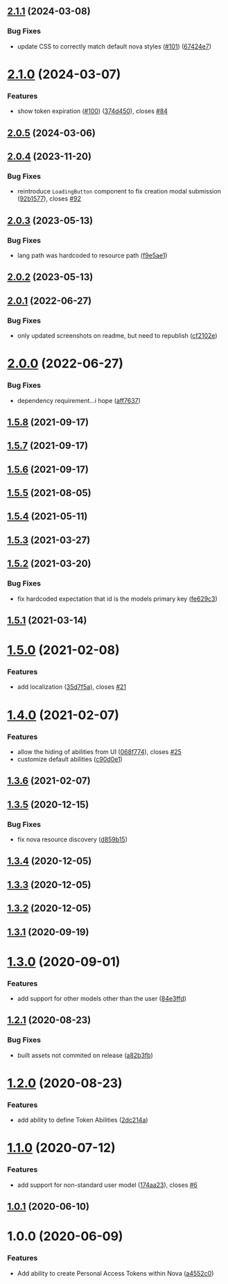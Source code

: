 ## [2.1.1](https://github.com/JeffBeltran/sanctum-tokens/compare/v2.1.0...v2.1.1) (2024-03-08)


### Bug Fixes

* update CSS to correctly match default nova styles ([#101](https://github.com/JeffBeltran/sanctum-tokens/issues/101)) ([67424e7](https://github.com/JeffBeltran/sanctum-tokens/commit/67424e7e5d5ab02b0e848cf45d2251f078f2d4b4))

# [2.1.0](https://github.com/JeffBeltran/sanctum-tokens/compare/v2.0.5...v2.1.0) (2024-03-07)


### Features

* show token expiration ([#100](https://github.com/JeffBeltran/sanctum-tokens/issues/100)) ([374d450](https://github.com/JeffBeltran/sanctum-tokens/commit/374d450e5fee09707dd6387a75242eed139ef9c9)), closes [#84](https://github.com/JeffBeltran/sanctum-tokens/issues/84)

## [2.0.5](https://github.com/JeffBeltran/sanctum-tokens/compare/v2.0.4...v2.0.5) (2024-03-06)

## [2.0.4](https://github.com/JeffBeltran/sanctum-tokens/compare/v2.0.3...v2.0.4) (2023-11-20)


### Bug Fixes

* reintroduce `LoadingButton` component to fix creation modal submission ([92b1577](https://github.com/JeffBeltran/sanctum-tokens/commit/92b1577886314e850a71c51237631e60b8375854)), closes [#92](https://github.com/JeffBeltran/sanctum-tokens/issues/92)

## [2.0.3](https://github.com/JeffBeltran/sanctum-tokens/compare/v2.0.2...v2.0.3) (2023-05-13)


### Bug Fixes

* lang path was hardcoded to resource path ([f9e5ae1](https://github.com/JeffBeltran/sanctum-tokens/commit/f9e5ae18d630cf6866ea1c49ba68bdf763884041))

## [2.0.2](https://github.com/JeffBeltran/sanctum-tokens/compare/v2.0.1...v2.0.2) (2023-05-13)

## [2.0.1](https://github.com/JeffBeltran/sanctum-tokens/compare/v2.0.0...v2.0.1) (2022-06-27)


### Bug Fixes

* only updated screenshots on readme, but need to republish ([cf2102e](https://github.com/JeffBeltran/sanctum-tokens/commit/cf2102e72d4f03e9b9eaae9f02701e0a48150eb0))

# [2.0.0](https://github.com/JeffBeltran/sanctum-tokens/compare/v1.5.8...v2.0.0) (2022-06-27)


### Bug Fixes

* dependency requirement...i hope ([aff7637](https://github.com/JeffBeltran/sanctum-tokens/commit/aff7637374322296c4bcc9ad855809a42065044c))

## [1.5.8](https://github.com/JeffBeltran/sanctum-tokens/compare/v1.5.7...v1.5.8) (2021-09-17)

## [1.5.7](https://github.com/JeffBeltran/sanctum-tokens/compare/v1.5.6...v1.5.7) (2021-09-17)

## [1.5.6](https://github.com/JeffBeltran/sanctum-tokens/compare/v1.5.5...v1.5.6) (2021-09-17)

## [1.5.5](https://github.com/JeffBeltran/sanctum-tokens/compare/v1.5.4...v1.5.5) (2021-08-05)

## [1.5.4](https://github.com/JeffBeltran/sanctum-tokens/compare/v1.5.3...v1.5.4) (2021-05-11)

## [1.5.3](https://github.com/JeffBeltran/sanctum-tokens/compare/v1.5.2...v1.5.3) (2021-03-27)

## [1.5.2](https://github.com/JeffBeltran/sanctum-tokens/compare/v1.5.1...v1.5.2) (2021-03-20)


### Bug Fixes

* fix hardcoded expectation that id is the models primary key ([fe629c3](https://github.com/JeffBeltran/sanctum-tokens/commit/fe629c376175a20363bbe840331561e997f2229c))

## [1.5.1](https://github.com/JeffBeltran/sanctum-tokens/compare/v1.5.0...v1.5.1) (2021-03-14)

# [1.5.0](https://github.com/JeffBeltran/sanctum-tokens/compare/v1.4.0...v1.5.0) (2021-02-08)


### Features

* add localization ([35d7f5a](https://github.com/JeffBeltran/sanctum-tokens/commit/35d7f5a255f3bf0a0a1814e20e2e0cde6aeee44d)), closes [#21](https://github.com/JeffBeltran/sanctum-tokens/issues/21)

# [1.4.0](https://github.com/JeffBeltran/sanctum-tokens/compare/v1.3.6...v1.4.0) (2021-02-07)


### Features

* allow the hiding of abilities from UI ([068f774](https://github.com/JeffBeltran/sanctum-tokens/commit/068f774dc3c0ecbec9a63b71e0813208ba9d2aa3)), closes [#25](https://github.com/JeffBeltran/sanctum-tokens/issues/25)
* customize default abilities ([c90d0e1](https://github.com/JeffBeltran/sanctum-tokens/commit/c90d0e109604b9413b9ed24e80228a1fcfe9ea69))

## [1.3.6](https://github.com/JeffBeltran/sanctum-tokens/compare/v1.3.5...v1.3.6) (2021-02-07)

## [1.3.5](https://github.com/JeffBeltran/sanctum-tokens/compare/v1.3.4...v1.3.5) (2020-12-15)


### Bug Fixes

* fix nova resource discovery ([d859b15](https://github.com/JeffBeltran/sanctum-tokens/commit/d859b154df5f629bcb7f4ce8b0b413b827b8842e))

## [1.3.4](https://github.com/JeffBeltran/sanctum-tokens/compare/v1.3.3...v1.3.4) (2020-12-05)

## [1.3.3](https://github.com/JeffBeltran/sanctum-tokens/compare/v1.3.2...v1.3.3) (2020-12-05)

## [1.3.2](https://github.com/JeffBeltran/sanctum-tokens/compare/v1.3.1...v1.3.2) (2020-12-05)

## [1.3.1](https://github.com/JeffBeltran/sanctum-tokens/compare/v1.3.0...v1.3.1) (2020-09-19)

# [1.3.0](https://github.com/JeffBeltran/sanctum-tokens/compare/v1.2.1...v1.3.0) (2020-09-01)


### Features

* add support for other models other than the user ([84e3ffd](https://github.com/JeffBeltran/sanctum-tokens/commit/84e3ffd7d42bcf83b03faf6460db63781b00c703))

## [1.2.1](https://github.com/JeffBeltran/sanctum-tokens/compare/v1.2.0...v1.2.1) (2020-08-23)


### Bug Fixes

* built assets not commited on release ([a82b3fb](https://github.com/JeffBeltran/sanctum-tokens/commit/a82b3fb5c9d658022fc5cf3d648d983cbd0ed1ba))

# [1.2.0](https://github.com/JeffBeltran/sanctum-tokens/compare/v1.1.0...v1.2.0) (2020-08-23)


### Features

* add ability to define Token Abilities ([2dc214a](https://github.com/JeffBeltran/sanctum-tokens/commit/2dc214ac89043ae79bf77a17e95646c210d57ed4))

# [1.1.0](https://github.com/JeffBeltran/sanctum-tokens/compare/v1.0.1...v1.1.0) (2020-07-12)


### Features

* add support for non-standard user model ([174aa23](https://github.com/JeffBeltran/sanctum-tokens/commit/174aa23445cfce0888ecc2e650a0f40181192d9e)), closes [#6](https://github.com/JeffBeltran/sanctum-tokens/issues/6)

## [1.0.1](https://github.com/JeffBeltran/sanctum-tokens/compare/v1.0.0...v1.0.1) (2020-06-10)

# 1.0.0 (2020-06-09)


### Features

* Add ability to create Personal Access Tokens within Nova ([a4552c0](https://github.com/JeffBeltran/sanctum-tokens/commit/a4552c0277cc30fc404127dc73aa51ce4a723a55))
